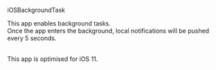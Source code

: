 iOSBackgroundTask

This app enables background tasks.<br/>Once the app enters the background, local notifications will be pushed every 5 seconds.<br/><br/>

This app is optimised for iOS 11.


